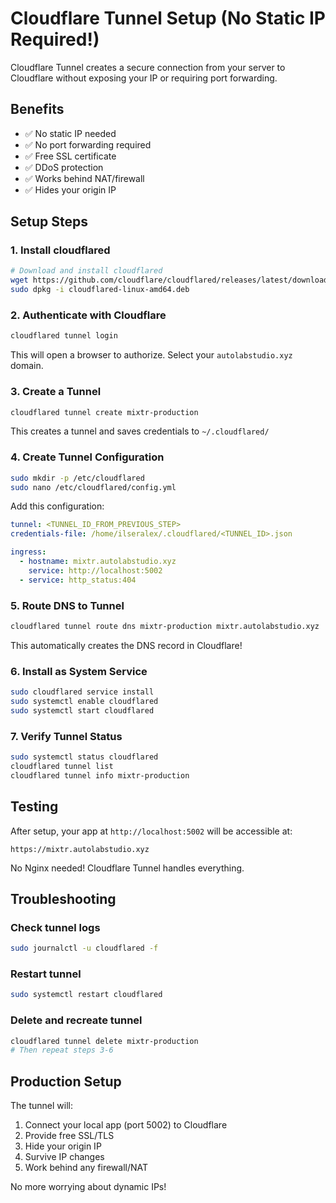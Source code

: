 # Cloudflare Tunnel Setup (No Static IP Required!)

Cloudflare Tunnel creates a secure connection from your server to Cloudflare without exposing your IP or requiring port forwarding.

## Benefits
- ✅ No static IP needed
- ✅ No port forwarding required
- ✅ Free SSL certificate
- ✅ DDoS protection
- ✅ Works behind NAT/firewall
- ✅ Hides your origin IP

## Setup Steps

### 1. Install cloudflared

```bash
# Download and install cloudflared
wget https://github.com/cloudflare/cloudflared/releases/latest/download/cloudflared-linux-amd64.deb
sudo dpkg -i cloudflared-linux-amd64.deb
```

### 2. Authenticate with Cloudflare

```bash
cloudflared tunnel login
```

This will open a browser to authorize. Select your `autolabstudio.xyz` domain.

### 3. Create a Tunnel

```bash
cloudflared tunnel create mixtr-production
```

This creates a tunnel and saves credentials to `~/.cloudflared/`

### 4. Create Tunnel Configuration

```bash
sudo mkdir -p /etc/cloudflared
sudo nano /etc/cloudflared/config.yml
```

Add this configuration:

```yaml
tunnel: <TUNNEL_ID_FROM_PREVIOUS_STEP>
credentials-file: /home/ilseralex/.cloudflared/<TUNNEL_ID>.json

ingress:
  - hostname: mixtr.autolabstudio.xyz
    service: http://localhost:5002
  - service: http_status:404
```

### 5. Route DNS to Tunnel

```bash
cloudflared tunnel route dns mixtr-production mixtr.autolabstudio.xyz
```

This automatically creates the DNS record in Cloudflare!

### 6. Install as System Service

```bash
sudo cloudflared service install
sudo systemctl enable cloudflared
sudo systemctl start cloudflared
```

### 7. Verify Tunnel Status

```bash
sudo systemctl status cloudflared
cloudflared tunnel list
cloudflared tunnel info mixtr-production
```

## Testing

After setup, your app at `http://localhost:5002` will be accessible at:
```
https://mixtr.autolabstudio.xyz
```

No Nginx needed! Cloudflare Tunnel handles everything.

## Troubleshooting

### Check tunnel logs
```bash
sudo journalctl -u cloudflared -f
```

### Restart tunnel
```bash
sudo systemctl restart cloudflared
```

### Delete and recreate tunnel
```bash
cloudflared tunnel delete mixtr-production
# Then repeat steps 3-6
```

## Production Setup

The tunnel will:
1. Connect your local app (port 5002) to Cloudflare
2. Provide free SSL/TLS
3. Hide your origin IP
4. Survive IP changes
5. Work behind any firewall/NAT

No more worrying about dynamic IPs!
